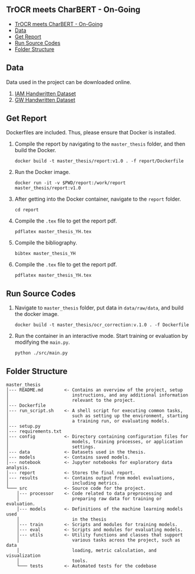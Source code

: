 ## TrOCR meets CharBERT - On-Going
- [TrOCR meets CharBERT - On-Going](#trocr-meets-charbert---on-going)
- [Data](#data)
- [Get Report](#get-report)
- [Run Source Codes](#run-source-codes)
- [Folder Structure](#folder-structure)

## Data
Data used in the project can be downloaded online.
1. [IAM Handwritten Dataset](https://fki.tic.heia-fr.ch/databases/iam-handwriting-database)
2. [GW Handwritten Dataset](https://fki.tic.heia-fr.ch/databases/washington-database)

## Get Report
Dockerfiles are included. Thus, please ensure that Docker is installed.

1. Compile the report by navigating to the ```master_thesis``` folder, and then build the Docker.
    ```
    docker build -t master_thesis/report:v1.0 . -f report/Dockerfile
    ```
2. Run the Docker image.
    ```
    docker run -it -v $PWD/report:/work/report master_thesis/report:v1.0
    ```
3. After getting into the Docker container, navigate to the ```report``` folder.
    ```
    cd report
    ```
4. Compile the ```.tex``` file to get the report pdf.
    ```
    pdflatex master_thesis_YH.tex
    ```
5. Compile the bibliography.
    ```
    bibtex master_thesis_YH
    ```
6. Compile the ```.tex``` file to get the report pdf.
    ```
    pdflatex master_thesis_YH.tex
    ```

## Run Source Codes
1. Navigate to ```master_thesis``` folder, put data in ```data/raw/data```, and build the docker image.
    ```
    docker build -t master_thesis/ocr_correction:v.1.0 . -f Dockerfile
    ```
2. Run the container in an interactive mode. Start training or evaluation by modifying the ```main.py```.
    ```
    python ./src/main.py
    ```

## Folder Structure
```
master_thesis
│--- README.md        <- Contains an overview of the project, setup 
│                        instructions, and any additional information 
│                        relevant to the project.
│--- Dockerfile 
│--- run_script.sh    <- A shell script for executing common tasks, 
│                        such as setting up the environment, starting 
│                        a training run, or evaluating models.  
│--- setup.py
│--- requirements.txt
│--- config           <- Directory containing configuration files for
│                        models, training processes, or application 
│                        settings.
│--- data             <- Datasets used in the thesis.
│--- models           <- Contains saved models.
│--- notebook         <- Jupyter notebooks for exploratory data analysis.
│--- report           <- Stores the final report.
│--- results          <- Contains output from model evaluations, 
│                        including metrics.
└─── src              <- Source code for the project.
    │--- processor    <- Code related to data preprocessing and  
    │                    preparing raw data for training or evaluation.
    │--- models       <- Definitions of the machine learning models used
    │                    in the thesis
    │--- train        <- Scripts and modules for training models.
    │--- eval         <- Scripts and modules for evaluating models.
    │--- utils        <- Utility functions and classes that support 
    │                    various tasks across the project, such as data 
    │                    loading, metric calculation, and visualization 
    │                    tools.
    └─── tests        <- Automated tests for the codebase
```
